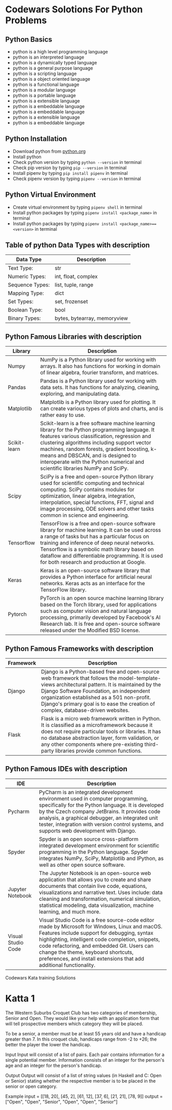 # Codewars Solotions For Python Problems

## Python Basics
- python is a high level programming language
- python is an interpreted language
- python is a dynamically typed language
- python is a general purpose language
- python is a scripting language
- python is a object oriented language
- python is a functional language
- python is a modular language
- python is a portable language
- python is a extensible language
- python is a embeddable language
- python is a embeddable language
- python is a extensible language
- python is a embeddable language

## Python Installation
- Download python from [python.org](https://www.python.org/downloads/)
- Install python
- Check python version by typing `python --version` in terminal
- Check pip version by typing `pip --version` in terminal
- Install pipenv by typing `pip install pipenv` in terminal
- Check pipenv version by typing `pipenv --version` in terminal

## Python Virtual Environment
- Create virtual environment by typing `pipenv shell` in terminal
- Install python packages by typing `pipenv install <package_name>` in terminal
- Install python packages by typing `pipenv install <package_name>==<version>` in terminal
## Table of python Data Types with description
| Data Type | Description |
| --- | --- |
| Text Type: | str |
| Numeric Types: | int, float, complex |
| Sequence Types: | list, tuple, range |
| Mapping Type: | dict |
| Set Types: | set, frozenset |
| Boolean Type: | bool |
| Binary Types: | bytes, bytearray, memoryview |

## Python Famous Libraries with description
| Library | Description |
| --- | --- |
| Numpy | NumPy is a Python library used for working with arrays. It also has functions for working in domain of linear algebra, fourier transform, and matrices. |
| Pandas | Pandas is a Python library used for working with data sets. It has functions for analyzing, cleaning, exploring, and manipulating data. |
| Matplotlib | Matplotlib is a Python library used for plotting. It can create various types of plots and charts, and is rather easy to use. |
| Scikit-learn | Scikit-learn is a free software machine learning library for the Python programming language. It features various classification, regression and clustering algorithms including support vector machines, random forests, gradient boosting, k-means and DBSCAN, and is designed to interoperate with the Python numerical and scientific libraries NumPy and SciPy. |
| Scipy | SciPy is a free and open-source Python library used for scientific computing and technical computing. SciPy contains modules for optimization, linear algebra, integration, interpolation, special functions, FFT, signal and image processing, ODE solvers and other tasks common in science and engineering. |
| Tensorflow | TensorFlow is a free and open-source software library for machine learning. It can be used across a range of tasks but has a particular focus on training and inference of deep neural networks. Tensorflow is a symbolic math library based on dataflow and differentiable programming. It is used for both research and production at Google. |
| Keras | Keras is an open-source software library that provides a Python interface for artificial neural networks. Keras acts as an interface for the TensorFlow library. |
| Pytorch | PyTorch is an open source machine learning library based on the Torch library, used for applications such as computer vision and natural language processing, primarily developed by Facebook's AI Research lab. It is free and open-source software released under the Modified BSD license. |

## Python Famous Frameworks with description
| Framework | Description |
| --- | --- |
| Django | Django is a Python-based free and open-source web framework that follows the model-template-views architectural pattern. It is maintained by the Django Software Foundation, an independent organization established as a 501 non-profit. Django's primary goal is to ease the creation of complex, database-driven websites. |
| Flask | Flask is a micro web framework written in Python. It is classified as a microframework because it does not require particular tools or libraries. It has no database abstraction layer, form validation, or any other components where pre-existing third-party libraries provide common functions. |

## Python Famous IDEs with description
| IDE | Description |
| --- | --- |
| Pycharm | PyCharm is an integrated development environment used in computer programming, specifically for the Python language. It is developed by the Czech company JetBrains. It provides code analysis, a graphical debugger, an integrated unit tester, integration with version control systems, and supports web development with Django. |
| Spyder | Spyder is an open source cross-platform integrated development environment for scientific programming in the Python language. Spyder integrates NumPy, SciPy, Matplotlib and IPython, as well as other open source software. |
| Jupyter Notebook | The Jupyter Notebook is an open-source web application that allows you to create and share documents that contain live code, equations, visualizations and narrative text. Uses include: data cleaning and transformation, numerical simulation, statistical modeling, data visualization, machine learning, and much more. |
| Visual Studio Code | Visual Studio Code is a free source-code editor made by Microsoft for Windows, Linux and macOS. Features include support for debugging, syntax highlighting, intelligent code completion, snippets, code refactoring, and embedded Git. Users can change the theme, keyboard shortcuts, preferences, and install extensions that add additional functionality. |

Codewars Kata training Solutions

# Katta 1
The Western Suburbs Croquet Club has two categories of membership, Senior and Open. They would like your help with an application form that will tell prospective members which category they will be placed.

To be a senior, a member must be at least 55 years old and have a handicap greater than 7. In this croquet club, handicaps range from -2 to +26; the better the player the lower the handicap.

Input
Input will consist of a list of pairs. Each pair contains information for a single potential member. Information consists of an integer for the person's age and an integer for the person's handicap.

Output
Output will consist of a list of string values (in Haskell and C: Open or Senior) stating whether the respective member is to be placed in the senior or open category.

Example
input =  [[18, 20], [45, 2], [61, 12], [37, 6], [21, 21], [78, 9]]
output = ["Open", "Open", "Senior", "Open", "Open", "Senior"]

